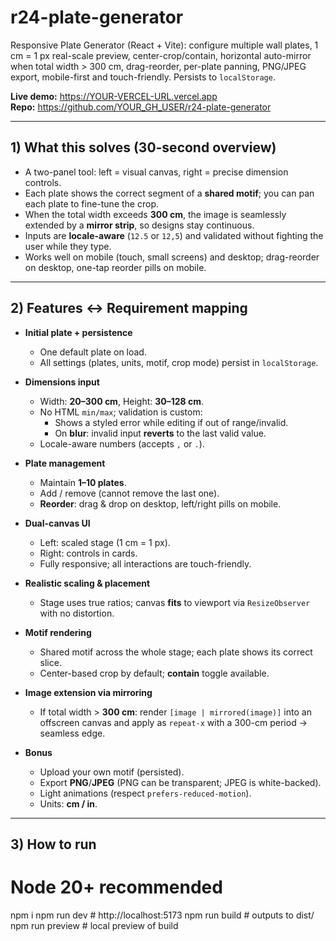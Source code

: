 # r24-plate-generator

Responsive Plate Generator (React + Vite): configure multiple wall plates, 1 cm = 1 px real-scale preview, center-crop/contain, horizontal auto-mirror when total width > 300 cm, drag-reorder, per-plate panning, PNG/JPEG export, mobile-first and touch-friendly. Persists to `localStorage`.

**Live demo:** https://YOUR-VERCEL-URL.vercel.app  
**Repo:** https://github.com/YOUR_GH_USER/r24-plate-generator

---

## 1) What this solves (30-second overview)

- A two-panel tool: left = visual canvas, right = precise dimension controls.
- Each plate shows the correct segment of a **shared motif**; you can pan each plate to fine-tune the crop.
- When the total width exceeds **300 cm**, the image is seamlessly extended by a **mirror strip**, so designs stay continuous.
- Inputs are **locale-aware** (`12.5` or `12,5`) and validated without fighting the user while they type.
- Works well on mobile (touch, small screens) and desktop; drag-reorder on desktop, one-tap reorder pills on mobile.

---

## 2) Features ↔ Requirement mapping

- **Initial plate + persistence**
  - One default plate on load.
  - All settings (plates, units, motif, crop mode) persist in `localStorage`.

- **Dimensions input**
  - Width: **20–300 cm**, Height: **30–128 cm**.
  - No HTML `min/max`; validation is custom:
    - Shows a styled error while editing if out of range/invalid.
    - On **blur**: invalid input **reverts** to the last valid value.
  - Locale-aware numbers (accepts `,` or `.`).

- **Plate management**
  - Maintain **1–10 plates**.
  - Add / remove (cannot remove the last one).
  - **Reorder**: drag & drop on desktop, left/right pills on mobile.

- **Dual-canvas UI**
  - Left: scaled stage (1 cm = 1 px).
  - Right: controls in cards.
  - Fully responsive; all interactions are touch-friendly.

- **Realistic scaling & placement**
  - Stage uses true ratios; canvas **fits** to viewport via `ResizeObserver` with no distortion.

- **Motif rendering**
  - Shared motif across the whole stage; each plate shows its correct slice.
  - Center-based crop by default; **contain** toggle available.

- **Image extension via mirroring**
  - If total width > **300 cm**: render `[image | mirrored(image)]` into an offscreen canvas and apply as `repeat-x` with a 300-cm period → seamless edge.

- **Bonus**
  - Upload your own motif (persisted).
  - Export **PNG**/**JPEG** (PNG can be transparent; JPEG is white-backed).
  - Light animations (respect `prefers-reduced-motion`).
  - Units: **cm / in**.

---

## 3) How to run


# Node 20+ recommended
npm i
npm run dev       # http://localhost:5173
npm run build     # outputs to dist/
npm run preview   # local preview of build
